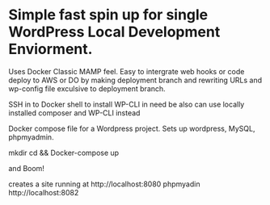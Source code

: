 

# Simple fast spin up for single WordPress Local Development Enviorment. 

Uses Docker 
Classic MAMP feel.
Easy to intergrate web hooks or code deploy to AWS or DO by making deployment branch and rewriting URLs and wp-config file exculsive to deployment branch.

SSH in to Docker shell to install WP-CLI in need be also can use locally installed composer and WP-CLI instead

Docker compose file for a Wordpress project. Sets up wordpress, MySQL, phpmyadmin.

mkdir
cd && Docker-compose up

and Boom!

creates a site running at http://localhost:8080
phpmyadin http://localhost:8082
